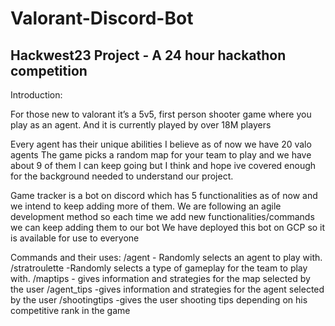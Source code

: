 # Valorant-Discord-Bot

## Hackwest23 Project - A 24 hour hackathon competition


Introduction:

For those new to valorant it’s a 5v5, first person shooter game where you play as an agent. And it is currently played by over 18M players

Every agent has their unique abilities I believe as of now we have 20 valo agents The game picks a random map for your team to play and we have about 9 of them I can keep going but I think and hope ive covered enough for the background needed to understand our project.

Game tracker is a bot on discord which has 5 functionalities as of now and we intend to keep adding more of them. We are following an agile development method so each time we add new functionalities/commands we can keep adding them to our bot We have deployed this bot on GCP so it is available for use to everyone

Commands and their uses: /agent - Randomly selects an agent to play with. /stratroulette -Randomly selects a type of gameplay for the team to play with. /maptips - gives information and strategies for the map selected by the user /agent_tips -gives information and strategies for the agent selected by the user /shootingtips -gives the user shooting tips depending on his competitive rank in the game
